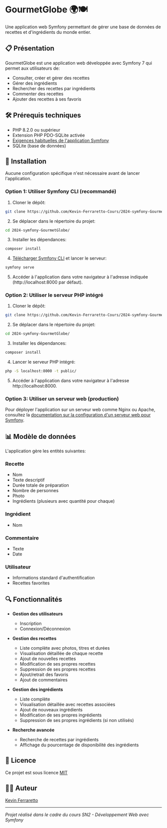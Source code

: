 # GourmetGlobe 🌍🍽️

Une application web Symfony permettant de gérer une base de données de recettes et d'ingrédients du monde entier.

## 📋 Présentation

GourmetGlobe est une application web développée avec Symfony 7 qui permet aux utilisateurs de:
- Consulter, créer et gérer des recettes
- Gérer des ingrédients
- Rechercher des recettes par ingrédients
- Commenter des recettes
- Ajouter des recettes à ses favoris

## 🛠️ Prérequis techniques

- PHP 8.2.0 ou supérieur
- Extension PHP PDO-SQLite activée
- [Exigences habituelles de l'application Symfony](https://symfony.com/doc/current/setup.html#technical-requirements)
- SQLite (base de données)

## 🚀 Installation

Aucune configuration spécifique n'est nécessaire avant de lancer l'application.

### Option 1: Utiliser Symfony CLI (recommandé)

1. Cloner le dépôt:
```bash
git clone https://github.com/Kevin-Ferraretto-Cours/2024-symfony-GourmetGlobe.git
```

2. Se déplacer dans le répertoire du projet:
```bash
cd 2024-symfony-GourmetGlobe/
```

3. Installer les dépendances:
```bash
composer install
```

4. [Télécharger Symfony CLI](https://symfony.com/download) et lancer le serveur:
```bash
symfony serve
```

5. Accéder à l'application dans votre navigateur à l'adresse indiquée (http://localhost:8000 par défaut).

### Option 2: Utiliser le serveur PHP intégré

1. Cloner le dépôt:
```bash
git clone https://github.com/Kevin-Ferraretto-Cours/2024-symfony-GourmetGlobe.git
```

2. Se déplacer dans le répertoire du projet:
```bash
cd 2024-symfony-GourmetGlobe/
```

3. Installer les dépendances:
```bash
composer install
```

4. Lancer le serveur PHP intégré:
```bash
php -S localhost:8000 -t public/
```

5. Accéder à l'application dans votre navigateur à l'adresse http://localhost:8000.

### Option 3: Utiliser un serveur web (production)

Pour déployer l'application sur un serveur web comme Nginx ou Apache, consultez la [documentation sur la configuration d'un serveur web pour Symfony](https://symfony.com/doc/current/setup/web_server_configuration.html).

## 📊 Modèle de données

L'application gère les entités suivantes:

### Recette
- Nom
- Texte descriptif
- Durée totale de préparation
- Nombre de personnes
- Photo
- Ingrédients (plusieurs avec quantité pour chaque)

### Ingrédient
- Nom

### Commentaire
- Texte
- Date

### Utilisateur
- Informations standard d'authentification
- Recettes favorites

## 🔍 Fonctionnalités

- **Gestion des utilisateurs**
  - Inscription
  - Connexion/Déconnexion

- **Gestion des recettes**
  - Liste complète avec photos, titres et durées
  - Visualisation détaillée de chaque recette
  - Ajout de nouvelles recettes
  - Modification de ses propres recettes
  - Suppression de ses propres recettes
  - Ajout/retrait des favoris
  - Ajout de commentaires

- **Gestion des ingrédients**
  - Liste complète
  - Visualisation détaillée avec recettes associées
  - Ajout de nouveaux ingrédients
  - Modification de ses propres ingrédients
  - Suppression de ses propres ingrédients (si non utilisés)

- **Recherche avancée**
  - Recherche de recettes par ingrédients
  - Affichage du pourcentage de disponibilité des ingrédients

## 📝 Licence

Ce projet est sous licence [MIT](LICENSE)

## 👨‍💻 Auteur

[Kevin Ferraretto](https://kevin-ferraretto.fr/)

---

*Projet réalisé dans le cadre du cours SN2 - Développement Web avec Symfony*
